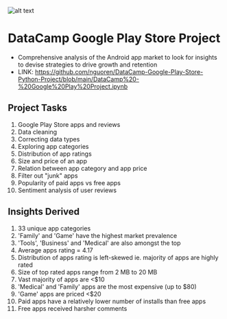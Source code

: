 ![alt text](https://i.imgur.com/mhY2wRL.png)
# DataCamp Google Play Store Project
- Comprehensive analysis of the Android app market to look for insights to devise strategies to drive growth and retention
- LINK: https://github.com/nguoren/DataCamp-Google-Play-Store-Python-Project/blob/main/DataCamp%20-%20Google%20Play%20Project.ipynb

## Project Tasks
1. Google Play Store apps and reviews
2. Data cleaning
3. Correcting data types
4. Exploring app categories
5. Distribution of app ratings
6. Size and price of an app
7. Relation between app category and app price
8. Filter out "junk" apps
9. Popularity of paid apps vs free apps
10. Sentiment analysis of user reviews

## Insights Derived
1. 33 unique app categories
2. 'Family' and 'Game' have the highest market prevalence
3. 'Tools', 'Business' and 'Medical' are also amongst the top
4. Average apps rating = 4.17
5. Distribution of apps rating is left-skewed ie. majority of apps are highly rated
6. Size of top rated apps range from 2 MB to 20 MB
7. Vast majority of apps are <$10
8. 'Medical' and 'Family' apps are the most expensive (up to $80)
9. 'Game' apps are priced <$20
10. Paid apps have a relatively lower number of installs than free apps
11. Free apps received harsher comments
